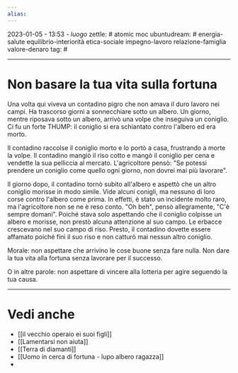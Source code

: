 ```yaml
---
alias: 
---
```

2023-01-05 - 13:53 - *luogo*
zettle: # atomic moc
ubuntudream: # energia-salute equilibrio-interiorità etica-sociale impegno-lavoro relazione-famiglia valore-denaro 
tag: #

---
# Non basare la tua vita sulla fortuna
Una volta qui viveva un contadino pigro che non amava il duro lavoro nei campi. Ha trascorso giorni a sonnecchiare sotto un albero. Un giorno, mentre riposava sotto un albero, arrivò una volpe che inseguiva un coniglio. Ci fu un forte THUMP: il coniglio si era schiantato contro l'albero ed era morto.

Il contadino raccolse il coniglio morto e lo portò a casa, frustrando a morte la volpe. Il contadino mangiò il riso cotto e mangò il coniglio per cena e vendette la sua pelliccia al mercato. L'agricoltore pensò: "Se potessi prendere un coniglio come quello ogni giorno, non dovrei mai più lavorare".

Il giorno dopo, il contadino tornò subito all'albero e aspettò che un altro coniglio morisse in modo simile. Vide alcuni conigli, ma nessuno di loro corse contro l'albero come prima. In effetti, è stato un incidente molto raro, ma l'agricoltore non se ne è reso conto. "Oh beh", pensò allegramente, "C'è sempre domani". Poiché stava solo aspettando che il coniglio colpisse un albero e morisse, non prestò alcuna attenzione al suo campo. Le erbacce crescevano nel suo campo di riso. Presto, il contadino dovette essere affamato poiché finì il suo riso e non catturò mai nessun altro coniglio.

Morale: non aspettare che arrivino le cose buone senza fare nulla. Non dare la tua vita alla fortuna senza lavorare per il successo.

O in altre parole: non aspettare di vincere alla lotteria per agire seguendo la tua causa.



---
# Vedi anche
- [[il vecchio operaio ei suoi ​​figli]]
- [[Lamentarsi non aiuta]]
- [[Terra di diamanti]]
- [[Uomo in cerca di fortuna - lupo albero ragazza]]
- 